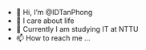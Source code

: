 - 👋 Hi, I’m @IDTanPhong
- 👀 I care about life
- 🌱 Currently I am studying IT at NTTU
- 📫 How to reach me ...


<!---
IDTanPhong/IDTanPhong is a ✨ special ✨ repository because its `README.md` (this file) appears on your GitHub profile.
You can click the Preview link to take a look at your changes.
--->
